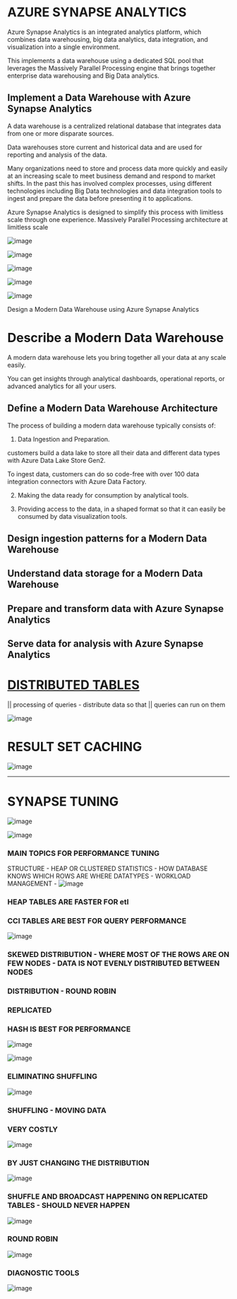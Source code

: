 # AZURE SYNAPSE ANALYTICS


Azure Synapse Analytics is an integrated analytics platform, which combines data warehousing, big data analytics, data integration, and visualization into a single environment. 

This implements a data warehouse using a dedicated SQL pool that leverages the Massively Parallel Processing engine that brings together enterprise data warehousing and Big Data analytics.


## Implement a Data Warehouse with Azure Synapse Analytics

A data warehouse is a centralized relational database that integrates data from one or more disparate sources. 

Data warehouses store current and historical data and are used for reporting and analysis of the data. 

Many organizations need to store and process data more quickly and easily at an increasing scale to meet business demand and respond to market shifts. In the past this has involved complex processes, using different technologies including Big Data technologies and data integration tools to ingest and prepare the data before presenting it to applications. 

Azure Synapse Analytics is designed to simplify this process with limitless scale through one experience. Massively Parallel Processing architecture at limitless scale



![image](https://user-images.githubusercontent.com/68102477/125708158-91648194-dea3-4b00-849e-ae41067ad65e.png)

![image](https://user-images.githubusercontent.com/68102477/125708286-328ebb4a-5e37-4ecc-a4ff-f060201ece24.png)

![image](https://user-images.githubusercontent.com/68102477/125709001-53db38d2-c6d3-4fe9-9d03-c3e8edcec0bc.png)

![image](https://user-images.githubusercontent.com/68102477/125713267-020e1c00-0f63-4db6-9079-856f78dab2e9.png)

![image](https://user-images.githubusercontent.com/68102477/125713372-3f052519-ab7e-40e2-91a2-76c06d5e67ee.png)

 Design a Modern Data Warehouse using Azure Synapse Analytics
 
# Describe a Modern Data Warehouse

A modern data warehouse lets you bring together all your data at any scale easily.

You can get insights through analytical dashboards, operational reports, or advanced analytics for all your users.

## Define a Modern Data Warehouse Architecture

The process of building a modern data warehouse typically consists of:

1. Data Ingestion and Preparation.

customers build a data lake to store all their data and different data types with Azure Data Lake Store Gen2.

To ingest data, customers can do so code-free with over 100 data integration connectors with Azure Data Factory. 



2. Making the data ready for consumption by analytical tools.

3. Providing access to the data, in a shaped format so that it can easily be consumed by data visualization tools.


## Design ingestion patterns for a Modern Data Warehouse

## Understand data storage for a Modern Data Warehouse

## Prepare and transform data with Azure Synapse Analytics

## Serve data for analysis with Azure Synapse Analytics



# [DISTRIBUTED TABLES](https://docs.microsoft.com/en-us/azure/synapse-analytics/sql-data-warehouse/sql-data-warehouse-tables-distribute)

|| processing of queries - distribute data so that || queries can run on them

![image](https://user-images.githubusercontent.com/68102477/125714710-2dc139f7-b7b3-46c5-b7ba-703946e76555.png)

# RESULT SET CACHING

![image](https://user-images.githubusercontent.com/68102477/125714926-473230e9-8f08-49a3-945a-480eb0f5fd4b.png)



-----------


# SYNAPSE TUNING 

![image](https://user-images.githubusercontent.com/68102477/128811240-479b037a-a29a-400a-b63b-824b0c0c66aa.png)

![image](https://user-images.githubusercontent.com/68102477/128811289-cb5f69e0-f259-40d9-92b1-45fd1ff713d2.png)

### MAIN TOPICS FOR PERFORMANCE TUNING
STRUCTURE - HEAP OR CLUSTERED
STATISTICS - HOW DATABASE KNOWS WHICH ROWS ARE WHERE
DATATYPES - 
WORKLOAD MANAGEMENT - 
![image](https://user-images.githubusercontent.com/68102477/128811328-0428d0d7-f0ce-4293-aef4-141fabfe062b.png)

### HEAP TABLES ARE FASTER FOR etl 
### CCI TABLES ARE BEST FOR QUERY PERFORMANCE

![image](https://user-images.githubusercontent.com/68102477/128811461-c50ee90a-0ee6-47d9-bc7b-227cc0f0d91c.png)

### SKEWED DISTRIBUTION - WHERE MOST OF THE ROWS ARE ON FEW NODES - DATA IS NOT EVENLY DISTRIBUTED BETWEEN NODES
### DISTRIBUTION - ROUND ROBIN 
### REPLICATED 
### HASH IS BEST FOR PERFORMANCE

![image](https://user-images.githubusercontent.com/68102477/128811572-4e42a40e-eecf-49d9-ab61-fce72532cbc3.png)

![image](https://user-images.githubusercontent.com/68102477/128811726-57da1a01-ae47-4aa7-a6ec-c16b572d1db4.png)

### ELIMINATING SHUFFLING
![image](https://user-images.githubusercontent.com/68102477/128811757-e9c61b0c-3c98-4916-b1dc-8a46936e3ed0.png)

### SHUFFLING - MOVING DATA 
### VERY COSTLY
![image](https://user-images.githubusercontent.com/68102477/128811816-e7eb2a1f-ec11-4c80-9363-66622067e6f5.png)

### BY JUST CHANGING THE DISTRIBUTION 
![image](https://user-images.githubusercontent.com/68102477/128811882-a539abb0-9be4-4c0e-9a93-9272cab0fa78.png)

### SHUFFLE AND BROADCAST HAPPENING ON REPLICATED TABLES - SHOULD NEVER HAPPEN

![image](https://user-images.githubusercontent.com/68102477/128811950-f4e7bf80-4289-49f5-9891-b714656e7cbd.png)

### ROUND ROBIN 

![image](https://user-images.githubusercontent.com/68102477/128812035-c15ebc8b-e69a-48fa-bc4c-bc28564b3961.png)

### DIAGNOSTIC TOOLS

![image](https://user-images.githubusercontent.com/68102477/128812151-013c3a15-0316-4a49-a4ed-228b169cf3e5.png)












